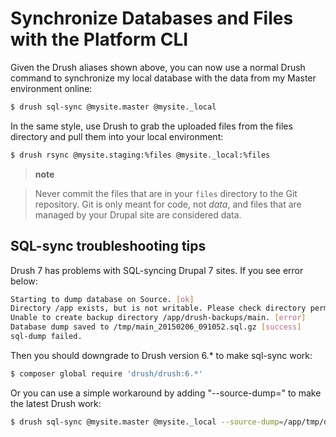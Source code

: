 # Synchronize Databases and Files with the Platform CLI

Given the Drush aliases shown above, you can now use a normal Drush
command to synchronize my local database with the data from my Master
environment online:

```bash
$ drush sql-sync @mysite.master @mysite._local
```

In the same style, use Drush to grab the uploaded files from the files
directory and pull them into your local environment:

```bash
$ drush rsync @mysite.staging:%files @mysite._local:%files
```

> **note**

> Never commit the files that are in your `files` directory to the Git
> repository. Git is only meant for code, not *data*, and files that are
> managed by your Drupal site are considered data.

## SQL-sync troubleshooting tips

Drush 7 has problems with SQL-syncing Drupal 7 sites. If you see error
below:

```bash
Starting to dump database on Source. [ok]
Directory /app exists, but is not writable. Please check directory permissions. [error]
Unable to create backup directory /app/drush-backups/main. [error]
Database dump saved to /tmp/main_20150206_091052.sql.gz [success]
sql-dump failed.
```

Then you should downgrade to Drush version 6.\* to make sql-sync work:

```bash
$ composer global require 'drush/drush:6.*'
```

Or you can use a simple workaround by adding "--source-dump=" to make the latest Drush work:

```bash
$ drush sql-sync @mysite.master @mysite._local --source-dump=/app/tmp/db.sql.gz
```
